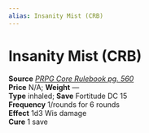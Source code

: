 ```yaml
---
alias: Insanity Mist (CRB)
---
```


# Insanity Mist (CRB)

**Source** [_PRPG Core Rulebook pg. 560_](http://paizo.com/pathfinderRPG/v5748btpy88yj)  
**Price** N/A; **Weight** —  
**Type** inhaled; **Save** Fortitude DC 15  
**Frequency** 1/rounds for 6 rounds  
**Effect** 1d3 Wis damage  
**Cure** 1 save
